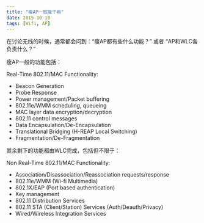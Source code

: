 ```yaml
---
title: "瘦AP一般能干嘛"
date: 2015-10-10
tags: [Wifi, AP]
---
```


在讨论无线的时候，通常都会问到：“瘦AP都有些什么功能？” 或者 “AP和WLC各负责什么？”

瘦AP一般的功能包括：

Real-Time 802.11/MAC Functionality:

* Beacon Generation
* Probe Response
* Power management/Packet buffering
* 802.11e/WMM scheduling, queueing
* MAC layer data encryption/decryption
* 802.11 control messages
* Data Encapsulation/De-Encapsulation
* Translational Bridging (H-REAP Local Switching)
* Fragmentation/De-Fragmentation

其余剩下的功能都由WLC完成，包括但不限于：

Non Real-Time 802.11/MAC Functionality:

* Association/Disassociation/Reassociation requests/response
* 802.11e/WMM (Wi-fi Multimedia)
* 802.1X/EAP (Port based authentication)
* Key management
* 802.11 Distribution Services
* 802.11 STA (Client/Station) Services (Auth/Deauth/Privacy)
* Wired/Wireless Integration Services

